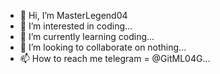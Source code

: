 - 👋 Hi, I’m MasterLegend04
- 👀 I’m interested in coding...
- 🌱 I’m currently learning coding...
- 💞️ I’m looking to collaborate on nothing...
- 📫 How to reach me telegram = @GitML04G...

<!---
MasterLegend04/MasterLegend04 is a ✨ special ✨ repository because its `README.md` (this file) appears on your GitHub profile.
You can click the Preview link to take a look at your changes.
--->
